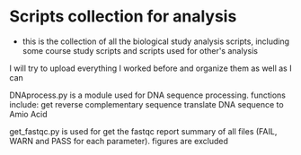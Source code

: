 
# Scripts collection for analysis

* this is the collection of all the biological study analysis scripts, including some course study scripts and scripts used for other's analysis

 I will try to upload everything I worked before and organize them as well as I can


DNAprocess.py is a module used for DNA sequence processing.
    functions include: get reverse complementary sequence
                       translate DNA sequence to Amio Acid
                   
                   
get_fastqc.py is used for get the fastqc report summary of all files (FAIL, WARN and PASS for each parameter). figures are excluded
